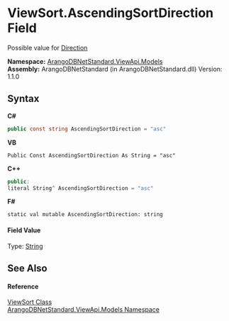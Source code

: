# ViewSort.AscendingSortDirection Field
 

Possible value for <a href="fb5ef9c2-7d37-aa7d-8e47-554b0c877b23">Direction</a>

**Namespace:**&nbsp;<a href="23bbeb16-c099-4f2c-4dad-2e67e1a19df4">ArangoDBNetStandard.ViewApi.Models</a><br />**Assembly:**&nbsp;ArangoDBNetStandard (in ArangoDBNetStandard.dll) Version: 1.1.0

## Syntax

**C#**<br />
``` C#
public const string AscendingSortDirection = "asc"
```

**VB**<br />
``` VB
Public Const AscendingSortDirection As String = "asc"
```

**C++**<br />
``` C++
public:
literal String^ AscendingSortDirection = "asc"
```

**F#**<br />
``` F#
static val mutable AscendingSortDirection: string
```


#### Field Value
Type: <a href="https://docs.microsoft.com/dotnet/api/system.string" target="_blank" rel="noopener noreferrer">String</a>

## See Also


#### Reference
<a href="55639f25-ecae-8c26-c2f5-9876c7b055bc">ViewSort Class</a><br /><a href="23bbeb16-c099-4f2c-4dad-2e67e1a19df4">ArangoDBNetStandard.ViewApi.Models Namespace</a><br />